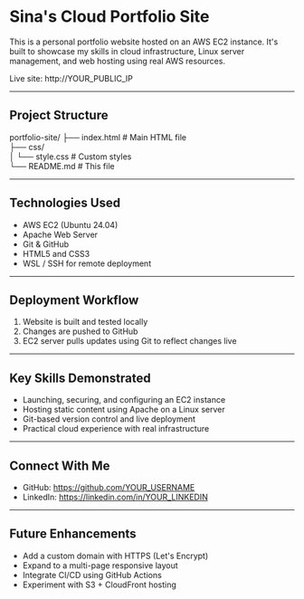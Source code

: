 # Sina's Cloud Portfolio Site

This is a personal portfolio website hosted on an AWS EC2 instance. It's built to showcase my skills in cloud infrastructure, Linux server management, and web hosting using real AWS resources.

Live site: http://YOUR_PUBLIC_IP

---

## Project Structure

portfolio-site/
├── index.html           # Main HTML file  
├── css/  
│   └── style.css        # Custom styles  
└── README.md            # This file  

---

## Technologies Used

- AWS EC2 (Ubuntu 24.04)
- Apache Web Server
- Git & GitHub
- HTML5 and CSS3
- WSL / SSH for remote deployment

---

## Deployment Workflow

1. Website is built and tested locally
2. Changes are pushed to GitHub
3. EC2 server pulls updates using Git to reflect changes live

---

## Key Skills Demonstrated

- Launching, securing, and configuring an EC2 instance
- Hosting static content using Apache on a Linux server
- Git-based version control and live deployment
- Practical cloud experience with real infrastructure

---

## Connect With Me

- GitHub: https://github.com/YOUR_USERNAME
- LinkedIn: https://linkedin.com/in/YOUR_LINKEDIN

---

## Future Enhancements

- Add a custom domain with HTTPS (Let's Encrypt)
- Expand to a multi-page responsive layout
- Integrate CI/CD using GitHub Actions
- Experiment with S3 + CloudFront hosting
